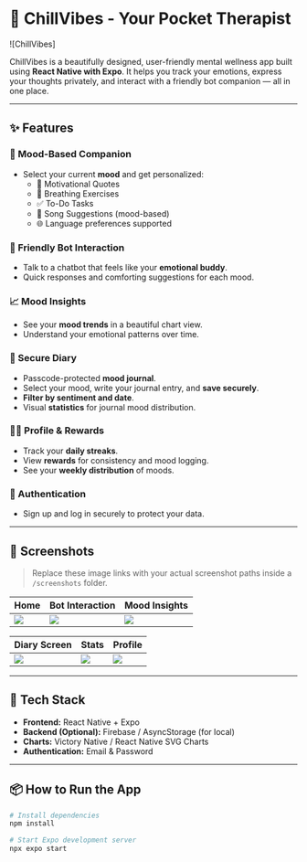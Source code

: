 # 🌿 ChillVibes - Your Pocket Therapist

![ChillVibes]

ChillVibes is a beautifully designed, user-friendly mental wellness app built using **React Native with Expo**. It helps you track your emotions, express your thoughts privately, and interact with a friendly bot companion — all in one place.

---

## ✨ Features

### 🧠 Mood-Based Companion
- Select your current **mood** and get personalized:
  - 💬 Motivational Quotes
  - 💨 Breathing Exercises
  - ✅ To-Do Tasks
  - 🎵 Song Suggestions (mood-based)
  - 🌐 Language preferences supported

### 💬 Friendly Bot Interaction
- Talk to a chatbot that feels like your **emotional buddy**.
- Quick responses and comforting suggestions for each mood.

### 📈 Mood Insights
- See your **mood trends** in a beautiful chart view.
- Understand your emotional patterns over time.

### 📔 Secure Diary
- Passcode-protected **mood journal**.
- Select your mood, write your journal entry, and **save securely**.
- **Filter by sentiment and date**.
- Visual **statistics** for journal mood distribution.

### 🧑‍💼 Profile & Rewards
- Track your **daily streaks**.
- View **rewards** for consistency and mood logging.
- See your **weekly distribution** of moods.

### 🔐 Authentication
- Sign up and log in securely to protect your data.

---

## 📸 Screenshots

> Replace these image links with your actual screenshot paths inside a `/screenshots` folder.

| Home | Bot Interaction | Mood Insights |
|------|-----------------|---------------|
| ![](screenshots/home.png) | ![](screenshots/bot.png) | ![](screenshots/chart.png) |

| Diary Screen | Stats | Profile |
|--------------|--------|---------|
| ![](screenshots/diary.png) | ![](screenshots/stats.png) | ![](screenshots/profile.png) |

---

## 🚀 Tech Stack

- **Frontend:** React Native + Expo
- **Backend (Optional):** Firebase / AsyncStorage (for local)
- **Charts:** Victory Native / React Native SVG Charts
- **Authentication:** Email & Password

---

## 📦 How to Run the App

```bash
# Install dependencies
npm install

# Start Expo development server
npx expo start
